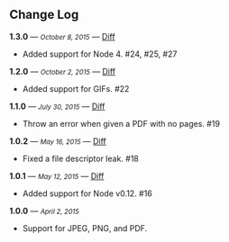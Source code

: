 ## Change Log

**1.3.0** — <small>_October 8, 2015_</small> — [Diff](https://github.com/lob/calipers/compare/v1.2.0...v1.3.0)  

*   Added support for Node 4. #24, #25, #27

**1.2.0** — <small>_October 2, 2015_</small> — [Diff](https://github.com/lob/calipers/compare/v1.1.0...v1.2.0)  

*   Added support for GIFs. #22

**1.1.0** — <small>_July 30, 2015_</small> — [Diff](https://github.com/lob/calipers/compare/v1.0.2...v1.1.0)  

*   Throw an error when given a PDF with no pages. #19

**1.0.2** — <small>_May 16, 2015_</small> — [Diff](https://github.com/lob/calipers/compare/v1.0.1...v1.0.2)  

*   Fixed a file descriptor leak. #18

**1.0.1** — <small>_May 12, 2015_</small> — [Diff](https://github.com/lob/calipers/compare/v1.0.0...v1.0.1)  

*   Added support for Node v0.12. #16

**1.0.0** — <small>_April 2, 2015_</small>

*   Support for JPEG, PNG, and PDF.
